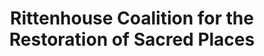 ---
layout: repo
title: "Rittenhouse Coalition for the Restoration of Sacred Places"
id: 14368
permalink: repos/14368/
---
